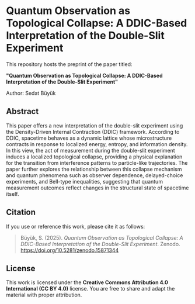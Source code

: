 # Quantum Observation as Topological Collapse: A DDIC-Based Interpretation of the Double-Slit Experiment

This repository hosts the preprint of the paper titled:

**"Quantum Observation as Topological Collapse: A DDIC-Based Interpretation of the Double-Slit Experiment"**  

Author: Sedat Büyük  

## Abstract

This paper offers a new interpretation of the double-slit experiment using the Density-Driven Internal Contraction (DDIC) framework. According to DDIC, spacetime behaves as a dynamic lattice whose microstructure contracts in response to localized energy, entropy, and information density. In this view, the act of measurement during the double-slit experiment induces a localized topological collapse, providing a physical explanation for the transition from interference patterns to particle-like trajectories. The paper further explores the relationship between this collapse mechanism and quantum phenomena such as observer dependence, delayed-choice experiments, and Bell-type inequalities, suggesting that quantum measurement outcomes reflect changes in the structural state of spacetime itself.

## Citation

If you use or reference this work, please cite it as follows:

> Büyük, S. (2025). *Quantum Observation as Topological Collapse: A DDIC-Based Interpretation of the Double-Slit Experiment*. Zenodo. https://doi.org/10.5281/zenodo.15871344

## License

This work is licensed under the **Creative Commons Attribution 4.0 International (CC BY 4.0)** license. You are free to share and adapt the material with proper attribution.
